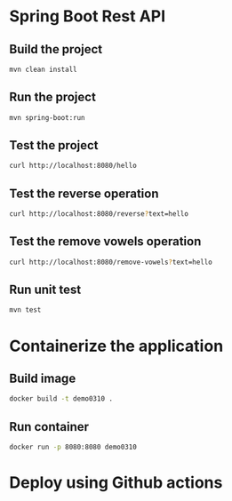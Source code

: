 # Spring Boot Rest API

## Build the project

```bash
mvn clean install
```

## Run the project

```bash
mvn spring-boot:run
```

## Test the project

```bash
curl http://localhost:8080/hello
```

## Test the reverse operation

```bash
curl http://localhost:8080/reverse?text=hello
```

## Test the remove vowels operation

```bash
curl http://localhost:8080/remove-vowels?text=hello
```

## Run unit test

```bash
mvn test
```

# Containerize the application

## Build image

```bash
docker build -t demo0310 .
```

## Run container

```bash
docker run -p 8080:8080 demo0310
```

# Deploy using Github actions

